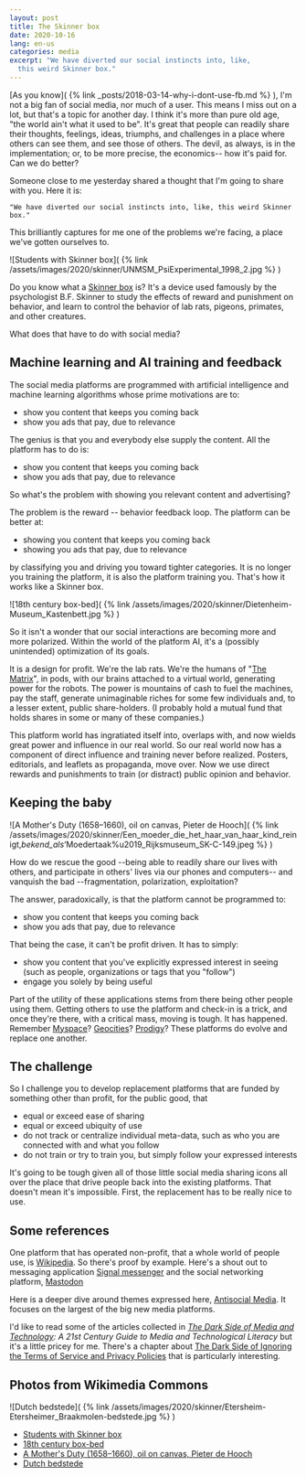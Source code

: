 ```yaml
---
layout: post
title: The Skinner box
date: 2020-10-16
lang: en-us
categories: media
excerpt: "We have diverted our social instincts into, like,
  this weird Skinner box."
---
```


[As you know](
  {% link _posts/2018-03-14-why-i-dont-use-fb.md %}
), I'm not a big fan of social media, nor much of a user.
This means I miss out on a lot, but that's a topic for another day.
I think it's more than pure old age, "the world ain't what it used to be".
It's great that people can readily share their thoughts, feelings, ideas,
triumphs, and challenges in a place where others can see them, and see those
of others. The devil, as always, is in the implementation; or, to be more
precise, the economics-- how it's paid for. Can we do better?

Someone close to me yesterday shared a thought that I'm going to share with
you. Here it is:

    "We have diverted our social instincts into, like, this weird Skinner box."

This brilliantly captures for me one of the problems we're facing, a place
we've gotten ourselves to.

![Students with Skinner box](
  {% link /assets/images/2020/skinner/UNMSM_PsiExperimental_1998_2.jpg %}
)

Do you know what a [Skinner box](
  https://en.wikipedia.org/wiki/Operant_conditioning_chamber
) is? It's a device used famously by
the psychologist B.F. Skinner to study the effects of reward and punishment
on behavior, and learn to control the behavior of lab rats, pigeons, primates,
and other creatures.

What does that have to do with social media?

## Machine learning and AI training and feedback

The social media platforms are programmed with artificial intelligence and
machine learning algorithms whose prime motivations are to:

- show you content that keeps you coming back
- show you ads that pay, due to relevance

The genius is that you and everybody else supply the content. All the platform
has to do is:

- show you content that keeps you coming back
- show you ads that pay, due to relevance

So what's the problem with showing you relevant content and advertising?

The problem is the reward -- behavior feedback loop. The platform can be
better at:

- showing you content that keeps you coming back
- showing you ads that pay, due to relevance

by classifying you and driving you toward tighter categories.
It is no longer you training the platform, it is also the platform training
you. That's how it works like a Skinner box.

![18th century box-bed](
  {% link /assets/images/2020/skinner/Dietenheim-Museum_Kastenbett.jpg %}
)

So it isn't a wonder that our social interactions are becoming
more and more polarized. Within the world of the platform AI, it's a
(possibly unintended) optimization of its goals.

It is a design for profit. We're the lab rats. We're the humans of
"[The Matrix](
  https://en.wikipedia.org/wiki/The_Matrix
)", in pods, with our brains attached to a virtual world, generating power
for the robots. The power is mountains of cash to fuel the machines, pay the
staff, generate unimaginable riches for some few individuals and, to a lesser
extent, public share-holders. (I probably hold a mutual fund that holds shares
in some or many of these companies.)

This platform world has ingratiated itself into, overlaps with,
and now wields great power and influence in our real world.
So our real world now has a component of direct influence and training
never before realized. Posters, editorials, and leaflets as propaganda,
move over. Now we use direct rewards and punishments to train
(or distract) public opinion and behavior.

## Keeping the baby

![A Mother's Duty (1658–1660), oil on canvas, Pieter de Hooch](
  {% link /assets/images/2020/skinner/Een_moeder_die_het_haar_van_haar_kind_reinigt,_bekend_als_‘Moedertaak%u2019_Rijksmuseum_SK-C-149.jpeg %}
)

How do we rescue the good --being able to readily share our lives with
others, and participate in others' lives via our phones and computers-- and
vanquish the bad --fragmentation, polarization, exploitation?

The answer, paradoxically, is that the platform cannot be programmed to:

- show you content that keeps you coming back
- show you ads that pay, due to relevance

That being the case, it can't be profit driven. It has to simply:

- show you content that you've explicitly expressed interest in seeing
 (such as people, organizations or tags that you "follow")
- engage you solely by being useful

Part of the utility of these applications stems from there being other people
using them. Getting others to use the platform and check-in is a trick, and
once they're there, with a critical mass, moving is tough. It has happened.
Remember [Myspace](
  https://en.wikipedia.org/wiki/Myspace
)? [Geocities](
  https://en.wikipedia.org/wiki/Yahoo!_GeoCities
)? [Prodigy](
  https://en.wikipedia.org/wiki/Prodigy_%28online_service%29
)? These platforms do evolve and replace one another.

## The challenge

So I challenge you to develop replacement platforms
that are funded by something other than profit, for the public good, that

- equal or exceed ease of sharing
- equal or exceed ubiquity of use
- do not track or centralize individual meta-data, such as who you
  are connected with and what you follow
- do not train or try to train you, but simply follow your expressed
  interests

It's going to be tough given all of those little social media sharing icons
all over the place that drive people back into the existing platforms.
That doesn't mean it's impossible. First, the replacement has to be really
nice to use.

## Some references

One platform that has operated non-profit, that a whole world of people use,
is [Wikipedia](
  https://www.wikipedia.org/
). So there's proof by example.
Here's a shout out to messaging application [Signal messenger](
  https://en.wikipedia.org/wiki/Signal_Messenger
) and the social networking platform, [Mastodon](
  https://en.wikipedia.org/wiki/Mastodon_%28software%29
)

Here is a deeper dive around themes expressed here,
[Antisocial Media](
  https://www.amazon.com/Antisocial-Media-Disconnects-Undermines-Democracy-ebook/dp/B07CGTQCXP/
). It focuses on the largest of the big new media platforms.

I'd like to read some of the articles collected in
_[The Dark Side of Media and Technology](
  https://doi.org/10.3726/b14959
): A 21st Century Guide to Media and Technological Literacy_
but it's a little pricey for me. There's a chapter about
[The Dark Side of Ignoring the Terms of Service and Privacy Policies](
  https://www.peterlang.com/view/9781433149030/xhtml/chapter16.xhtml
) that is particularly interesting.

## Photos from Wikimedia Commons

![Dutch bedstede](
  {% link /assets/images/2020/skinner/Etersheim-Etersheimer_Braakmolen-bedstede.jpg %}
)

- [Students with Skinner box](
  https://commons.wikimedia.org/wiki/File:UNMSM_PsiExperimental_1998_2.jpg
)
- [18th century box-bed](
  https://commons.wikimedia.org/wiki/File:Dietenheim_-_Museum_Kastenbett.jpg
)
- [A Mother's Duty (1658–1660), oil on canvas, Pieter de Hooch](
  https://commons.wikimedia.org/wiki/File:Een_moeder_die_het_haar_van_haar_kind_reinigt,_bekend_als_%E2%80%98Moedertaak%E2%80%99_Rijksmuseum_SK-C-149.jpeg
)
- [Dutch bedstede](
  https://commons.wikimedia.org/wiki/File:Etersheim_-_Etersheimer_Braakmolen_-_bedstede.jpg
)
